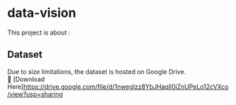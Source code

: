 # data-vision
This project is about :

## Dataset
Due to size limitations, the dataset is hosted on Google Drive.  
🔗 [Download Here]https://drive.google.com/file/d/1nwegIzz8YbJHaqll0iZnUPeLo12cVXco/view?usp=sharing

